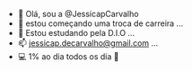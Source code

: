 - 👋 Olá, sou a @JessicapCarvalho
- 👀 estou começando uma troca de carreira ...
- 🌱 Estou estudando pela D.I.O ...
- 📫 jessicap.decarvalho@gmail.com ...
- 💻 1% ao dia todos os dia 🥇
<!---
JessicapCarvalho/JessicapCarvalho is a ✨ special ✨ repository because its `README.md` (this file) appears on your GitHub profile.
You can click the Preview link to take a look at your changes.
--->
